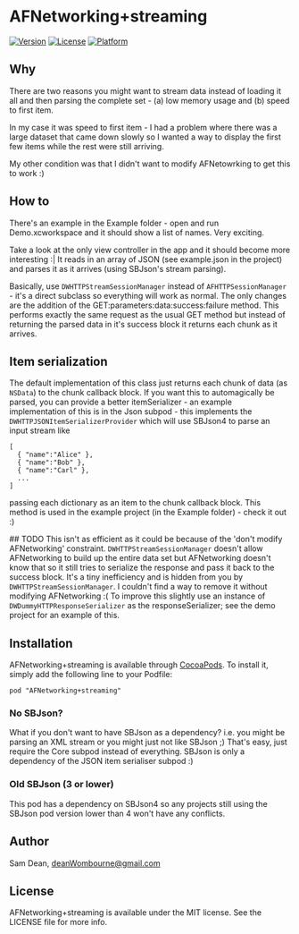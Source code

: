 # AFNetworking+streaming
[![Version](https://img.shields.io/cocoapods/v/AFNetworking+streaming.svg?style=flat)](http://cocoadocs.org/docsets/AFNetworking+streaming)
[![License](https://img.shields.io/cocoapods/l/AFNetworking+streaming.svg?style=flat)](http://cocoadocs.org/docsets/AFNetworking+streaming)
[![Platform](https://img.shields.io/cocoapods/p/AFNetworking+streaming.svg?style=flat)](http://cocoadocs.org/docsets/AFNetworking+streaming)

## Why
There are two reasons you might want to stream data instead of loading it all and then parsing the complete set - (a) low memory usage and (b) speed to first item.

In my case it was speed to first item - I had a problem where there was a large dataset that came down slowly so I wanted a way to display the first few items while the rest were still arriving.

My other condition was that I didn't want to modify AFNetowrking to get this to work :) 

## How to 
There's an example in the Example folder - open and run Demo.xcworkspace and it should show a list of names. Very exciting.

Take a look at the only view controller in the app and it should become more interesting :| It reads in an array of JSON (see example.json in the project) and parses it as it arrives (using SBJson's stream parsing).

Basically, use `DWHTTPStreamSessionManager` instead of `AFHTTPSessionManager` - it's a direct subclass so everything will work as normal. The only changes are the addition of the GET:parameters:data:success:failure method. This performs exactly the same request as the usual GET method but instead of returning the parsed data   in it's success block it returns each chunk as it arrives.

## Item serialization
The default implementation of this class just returns each chunk of data (as `NSData`) to the chunk callback block. If you want this to automagically be parsed, you can provide a better itemSerializer - an example implementation of this is in the Json subpod - this implements the `DWHTTPJSONItemSerializerProvider` which will use SBJson4 to parse an input stream like 

    [
      { "name":"Alice" },
      { "name":"Bob" },
      { "name":"Carl" },
      ...
    ]
    
passing each dictionary as an item to the chunk callback block.
This method is used in the example project (in the Example folder) - check it out :)

## TODO
This isn't as efficient as it could be because of the 'don't modify AFNetworking' constraint. `DWHTTPStreamSessionManager` doesn't allow AFNetworking to build up the entire data set but AFNetworking doesn't know that so it still tries to serialize the response and pass it back to the success block. It's a tiny inefficiency and is hidden from you by `DWHTTPStreamSessionManager`. I couldn't find a way to remove it without modifying AFNetworking :(
To improve this slightly use an instance of `DWDummyHTTPResponseSerializer` as the responseSerializer; see the demo project for an example of this.

## Installation
AFNetworking+streaming is available through [CocoaPods](http://cocoapods.org). To install
it, simply add the following line to your Podfile:

    pod "AFNetworking+streaming"
    
### No SBJson?
What if you don't want to have SBJson as a dependency? i.e. you might be parsing an XML stream or you might just not like SBJson ;) That's easy, just require the Core subpod instead of everything. SBJson is only a dependency of the JSON item serialiser subpod :)

### Old SBJson (3 or lower)
This pod has a dependency on SBJson4 so any projects still using the SBJson pod version lower than 4 won't have any conflicts.

## Author
Sam Dean, deanWombourne@gmail.com

## License
AFNetworking+streaming is available under the MIT license. See the LICENSE file for more info.
